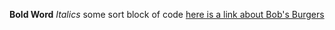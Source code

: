 **Bold Word**
*Italics*
some sort block of code
[here is a link about Bob's Burgers](http://en.wikipedia.org/wiki/Bob's_Burgers)